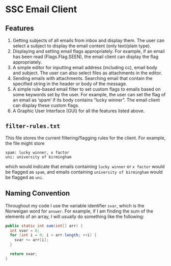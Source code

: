 SSC Email Client
================
Features
--------
1. Getting subjects of all emails from inbox and display them. The user can select a subject to display the email content (only text/plain type).
2. Displaying and setting email flags appropriately. For example, if an email has been read (Flags.Flag.SEEN), the email client can display the flag appropriately.
3. A simple editor for inputting email address (including cc), email body and subject. The user can also select files as attachments in the editor.
4. Sending emails with attachments.
Searching email that contain the specified string in the header or body of the message.
5. A simple rule-based email filter to set custom flags to emails based on some keywords set by the user. For example, the user can set the flag of an email as ‘spam’ if its body contains “lucky winner”. The email client can display these custom flags.
6. A Graphic User Interface (GUI) for all the features listed above.

`filter-rules.txt`
------------------
This file stores the current filtering/flagging rules for the client. For example, the file might store

```
spam: lucky winner, x factor
uni: university of birmingham
```

which would indicate that emails containing `lucky winner` or `x factor` would be flagged as `spam`, and emails containing `university of birmingham` would be flagged as `uni`.

Naming Convention
-----------------
Throughout my code I use the variable identifier `svar`, which is the Norweigan word for `answer`. For example, if I am finding the sum of the elements of an array, I will usually do something like the following:

```java
public static int sum(int[] arr) {
  int svar = 0;
  for (int i = 0; i < arr.length; ++i) {
    svar += arr[i];
  }

  return svar;
}
```

